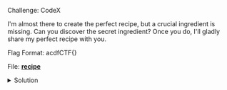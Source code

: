 Challenge: CodeX

I'm almost there to create the perfect recipe, but a crucial ingredient is missing. Can you discover the secret ingredient? Once you do, I'll gladly share my perfect recipe with you.

Flag Format: acdfCTF{}

File: [**recipe**](https://github.com/parfaittolefo/Cyberlympics-CTF-Qualif-2023/blob/main/chal_files/recipe)


<details><summary>Solution</summary>


</details>
